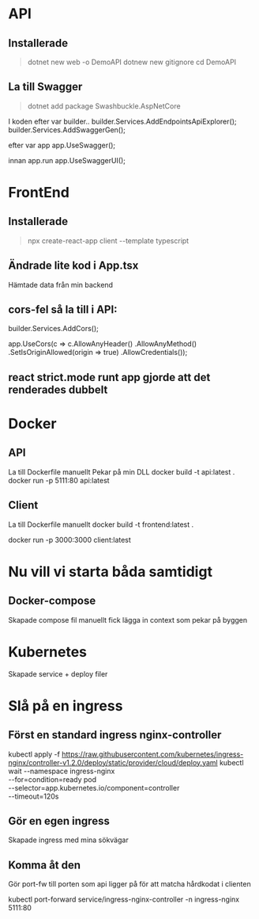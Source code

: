 # API

## Installerade 
> dotnet new web -o DemoAPI
> dotnew new gitignore
> cd DemoAPI

## La till Swagger
> dotnet add package Swashbuckle.AspNetCore

I koden efter var builder..
builder.Services.AddEndpointsApiExplorer();
builder.Services.AddSwaggerGen();

efter var app
app.UseSwagger();

innan app.run
app.UseSwaggerUI();

# FrontEnd

## Installerade

 > npx create-react-app client --template typescript

## Ändrade lite kod i App.tsx

Hämtade data från min backend

## cors-fel så la till i API:
builder.Services.AddCors();

app.UseCors(c => c.AllowAnyHeader()
        .AllowAnyMethod()
        .SetIsOriginAllowed(origin => true)
        .AllowCredentials());

## react strict.mode runt app gjorde att det renderades dubbelt

# Docker

## API

La till Dockerfile manuellt
Pekar på min DLL
docker build -t api:latest .
docker run -p 5111:80 api:latest

## Client

La till Dockerfile manuellt
docker build -t frontend:latest .

docker run -p 3000:3000 client:latest

# Nu vill vi starta båda samtidigt

## Docker-compose

Skapade compose fil manuellt
fick lägga in context som pekar på byggen

# Kubernetes

Skapade service + deploy filer

# Slå på en ingress

## Först en standard ingress nginx-controller 
kubectl apply -f https://raw.githubusercontent.com/kubernetes/ingress-nginx/controller-v1.2.0/deploy/static/provider/cloud/deploy.yaml
kubectl wait --namespace ingress-nginx \
  --for=condition=ready pod \
  --selector=app.kubernetes.io/component=controller \
  --timeout=120s

## Gör en egen ingress

Skapade ingress med mina sökvägar

## Komma åt den

Gör port-fw till porten som api ligger på för att matcha hårdkodat i clienten

 kubectl port-forward service/ingress-nginx-controller -n ingress-nginx 5111:80


